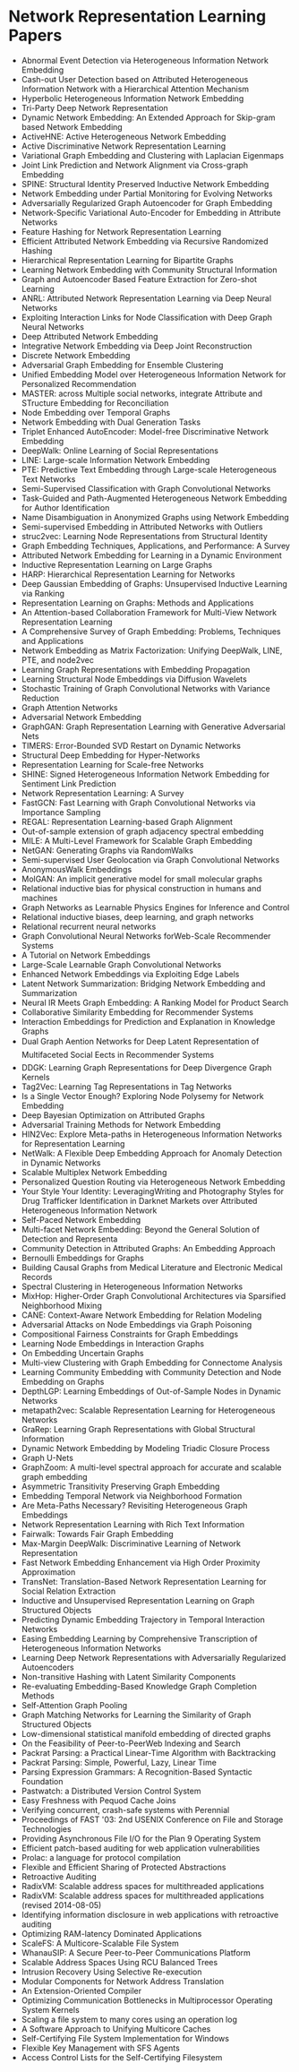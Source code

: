 # Network Representation Learning Papers

<ul>

                             

 <li><a target="_blank" href="https://github.com/manjunath5496/Network-Representation-Learning-Papers/blob/master/n(1).pdf" style="text-decoration:none;">Abnormal Event Detection via Heterogeneous Information Network Embedding</a></li>

 <li><a target="_blank" href="https://github.com/manjunath5496/Network-Representation-Learning-Papers/blob/master/n(2).pdf" style="text-decoration:none;">Cash-out User Detection based on Attributed Heterogeneous Information Network with a Hierarchical Attention Mechanism</a></li>

<li><a target="_blank" href="https://github.com/manjunath5496/Network-Representation-Learning-Papers/blob/master/n(3).pdf" style="text-decoration:none;">Hyperbolic Heterogeneous Information Network Embedding</a></li>
 <li><a target="_blank" href="https://github.com/manjunath5496/Network-Representation-Learning-Papers/blob/master/n(4).pdf" style="text-decoration:none;">Tri-Party Deep Network Representation</a></li>                              
<li><a target="_blank" href="https://github.com/manjunath5496/Network-Representation-Learning-Papers/blob/master/n(5).pdf" style="text-decoration:none;">Dynamic Network Embedding: An Extended Approach for Skip-gram based Network Embedding</a></li>
<li><a target="_blank" href="https://github.com/manjunath5496/Network-Representation-Learning-Papers/blob/master/n(6).pdf" style="text-decoration:none;">ActiveHNE: Active Heterogeneous Network Embedding</a></li>
 <li><a target="_blank" href="https://github.com/manjunath5496/Network-Representation-Learning-Papers/blob/master/n(7).pdf" style="text-decoration:none;">Active Discriminative Network Representation Learning</a></li>

 <li><a target="_blank" href="https://github.com/manjunath5496/Network-Representation-Learning-Papers/blob/master/n(8).pdf" style="text-decoration:none;"> Variational Graph Embedding and Clustering with Laplacian Eigenmaps</a></li>
   <li><a target="_blank" href="https://github.com/manjunath5496/Network-Representation-Learning-Papers/blob/master/n(9).pdf" style="text-decoration:none;">Joint Link Prediction and Network Alignment via Cross-graph Embedding</a></li>
  
   
 <li><a target="_blank" href="https://github.com/manjunath5496/Network-Representation-Learning-Papers/blob/master/n(10).pdf" style="text-decoration:none;">SPINE: Structural Identity Preserved Inductive Network Embedding</a></li>                              
<li><a target="_blank" href="https://github.com/manjunath5496/Network-Representation-Learning-Papers/blob/master/n(11).pdf" style="text-decoration:none;">Network Embedding under Partial Monitoring for Evolving Networks</a></li>
<li><a target="_blank" href="https://github.com/manjunath5496/Network-Representation-Learning-Papers/blob/master/n(12).pdf" style="text-decoration:none;">Adversarially Regularized Graph Autoencoder for Graph Embedding</a></li>
<li><a target="_blank" href="https://github.com/manjunath5496/Network-Representation-Learning-Papers/blob/master/n(13).pdf" style="text-decoration:none;">Network-Specific Variational Auto-Encoder for Embedding in Attribute Networks</a></li>

<li><a target="_blank" href="https://github.com/manjunath5496/Network-Representation-Learning-Papers/blob/master/n(14).pdf" style="text-decoration:none;">Feature Hashing for Network Representation Learning</a></li>
                              
<li><a target="_blank" href="https://github.com/manjunath5496/Network-Representation-Learning-Papers/blob/master/n(15).pdf" style="text-decoration:none;">Efficient Attributed Network Embedding via Recursive Randomized Hashing</a></li>

<li><a target="_blank" href="https://github.com/manjunath5496/Network-Representation-Learning-Papers/blob/master/n(16).pdf" style="text-decoration:none;">Hierarchical Representation Learning for Bipartite Graphs</a></li>

  <li><a target="_blank" href="https://github.com/manjunath5496/Network-Representation-Learning-Papers/blob/master/n(17).pdf" style="text-decoration:none;">Learning Network Embedding with Community Structural Information</a></li>   
  
<li><a target="_blank" href="https://github.com/manjunath5496/Network-Representation-Learning-Papers/blob/master/n(18).pdf" style="text-decoration:none;">Graph and Autoencoder Based Feature Extraction for Zero-shot Learning</a></li> 

  
<li><a target="_blank" href="https://github.com/manjunath5496/Network-Representation-Learning-Papers/blob/master/n(19).pdf" style="text-decoration:none;">ANRL: Attributed Network Representation Learning via Deep Neural Networks</a></li> 

<li><a target="_blank" href="https://github.com/manjunath5496/Network-Representation-Learning-Papers/blob/master/n(20).pdf" style="text-decoration:none;">Exploiting Interaction Links for Node Classification with Deep Graph Neural Networks</a></li>

<li><a target="_blank" href="https://github.com/manjunath5496/Network-Representation-Learning-Papers/blob/master/n(21).pdf" style="text-decoration:none;">Deep Attributed Network Embedding</a></li>
<li><a target="_blank" href="https://github.com/manjunath5496/Network-Representation-Learning-Papers/blob/master/n(22).pdf" style="text-decoration:none;">Integrative Network Embedding via Deep Joint Reconstruction</a></li> 
 <li><a target="_blank" href="https://github.com/manjunath5496/Network-Representation-Learning-Papers/blob/master/n(23).pdf" style="text-decoration:none;">Discrete Network Embedding</a></li> 
 

   <li><a target="_blank" href="https://github.com/manjunath5496/Network-Representation-Learning-Papers/blob/master/n(24).pdf" style="text-decoration:none;">Adversarial Graph Embedding for Ensemble Clustering</a></li>
 
   <li><a target="_blank" href="https://github.com/manjunath5496/Network-Representation-Learning-Papers/blob/master/n(25).pdf" style="text-decoration:none;">Unified Embedding Model over Heterogeneous Information Network for Personalized Recommendation</a></li>                              
 <li><a target="_blank" href="https://github.com/manjunath5496/Network-Representation-Learning-Papers/blob/master/n(26).pdf" style="text-decoration:none;">MASTER: across Multiple social networks, integrate Attribute and STructure Embedding for Reconciliation</a></li>
 <li><a target="_blank" href="https://github.com/manjunath5496/Network-Representation-Learning-Papers/blob/master/n(27).pdf" style="text-decoration:none;">Node Embedding over Temporal Graphs</a></li>
   
 
   <li><a target="_blank" href="https://github.com/manjunath5496/Network-Representation-Learning-Papers/blob/master/n(28).pdf" style="text-decoration:none;">Network Embedding with Dual Generation Tasks</a></li>
 
   <li><a target="_blank" href="https://github.com/manjunath5496/Network-Representation-Learning-Papers/blob/master/n(29).pdf" style="text-decoration:none;">Triplet Enhanced AutoEncoder: Model-free Discriminative Network Embedding </a></li>                              

  <li><a target="_blank" href="https://github.com/manjunath5496/Network-Representation-Learning-Papers/blob/master/n(30).pdf" style="text-decoration:none;">DeepWalk: Online Learning of Social Representations</a></li>
 
   <li><a target="_blank" href="https://github.com/manjunath5496/Network-Representation-Learning-Papers/blob/master/n(31).pdf" style="text-decoration:none;">LINE: Large-scale Information Network Embedding</a></li> 
    <li><a target="_blank" href="https://github.com/manjunath5496/Network-Representation-Learning-Papers/blob/master/n(32).pdf" style="text-decoration:none;">PTE: Predictive Text Embedding through Large-scale Heterogeneous Text Networks</a></li> 

   <li><a target="_blank" href="https://github.com/manjunath5496/Network-Representation-Learning-Papers/blob/master/n(33).pdf" style="text-decoration:none;">Semi-Supervised Classification with Graph Convolutional Networks</a></li>                              

  <li><a target="_blank" href="https://github.com/manjunath5496/Network-Representation-Learning-Papers/blob/master/n(34).pdf" style="text-decoration:none;">Task-Guided and Path-Augmented Heterogeneous Network Embedding for Author Identification</a></li> 
 
  <li><a target="_blank" href="https://github.com/manjunath5496/Network-Representation-Learning-Papers/blob/master/n(35).pdf" style="text-decoration:none;">Name Disambiguation in Anonymized Graphs using Network Embedding</a></li> 

  <li><a target="_blank" href="https://github.com/manjunath5496/Network-Representation-Learning-Papers/blob/master/n(36).pdf" style="text-decoration:none;">Semi-supervised Embedding in Attributed Networks with Outliers</a></li> 
 
<li><a target="_blank" href="https://github.com/manjunath5496/Network-Representation-Learning-Papers/blob/master/n(37).pdf" style="text-decoration:none;">struc2vec: Learning Node Representations from Structural Identity</a></li>
 <li><a target="_blank" href="https://github.com/manjunath5496/Network-Representation-Learning-Papers/blob/master/n(38).pdf" style="text-decoration:none;">Graph Embedding Techniques, Applications, and Performance: A Survey</a></li>
<li><a target="_blank" href="https://github.com/manjunath5496/Network-Representation-Learning-Papers/blob/master/n(39).pdf" style="text-decoration:none;">Attributed Network Embedding for Learning in a Dynamic Environment</a></li>
 <li><a target="_blank" href="https://github.com/manjunath5496/Network-Representation-Learning-Papers/blob/master/n(40).pdf" style="text-decoration:none;">Inductive Representation Learning on Large Graphs</a></li>                              
<li><a target="_blank" href="https://github.com/manjunath5496/Network-Representation-Learning-Papers/blob/master/n(41).pdf" style="text-decoration:none;">HARP: Hierarchical Representation Learning for Networks</a></li>
<li><a target="_blank" href="https://github.com/manjunath5496/Network-Representation-Learning-Papers/blob/master/n(42).pdf" style="text-decoration:none;">Deep Gaussian Embedding of Graphs: Unsupervised Inductive Learning via Ranking</a></li>
 
  <li><a target="_blank" href="https://github.com/manjunath5496/Network-Representation-Learning-Papers/blob/master/n(43).pdf" style="text-decoration:none;">Representation Learning on Graphs: Methods and Applications</a></li>
 <li><a target="_blank" href="https://github.com/manjunath5496/Network-Representation-Learning-Papers/blob/master/n(44).pdf" style="text-decoration:none;">An Attention-based Collaboration Framework for Multi-View Network Representation Learning</a></li>
   <li><a target="_blank" href="https://github.com/manjunath5496/Network-Representation-Learning-Papers/blob/master/n(45).pdf" style="text-decoration:none;">A Comprehensive Survey of Graph Embedding: Problems, Techniques and Applications</a></li>  
   
<li><a target="_blank" href="https://github.com/manjunath5496/Network-Representation-Learning-Papers/blob/master/n(46).pdf" style="text-decoration:none;">Network Embedding as Matrix Factorization: Unifying DeepWalk, LINE, PTE, and node2vec</a></li> 
                             
<li><a target="_blank" href="https://github.com/manjunath5496/Network-Representation-Learning-Papers/blob/master/n(47).pdf" style="text-decoration:none;">Learning Graph Representations with Embedding Propagation</a></li>
<li><a target="_blank" href="https://github.com/manjunath5496/Network-Representation-Learning-Papers/blob/master/n(48).pdf" style="text-decoration:none;">Learning Structural Node Embeddings via Diffusion Wavelets</a></li>

<li><a target="_blank" href="https://github.com/manjunath5496/Network-Representation-Learning-Papers/blob/master/n(49).pdf" style="text-decoration:none;">Stochastic Training of Graph Convolutional Networks with Variance Reduction</a></li>
                              
<li><a target="_blank" href="https://github.com/manjunath5496/Network-Representation-Learning-Papers/blob/master/n(50).pdf" style="text-decoration:none;">Graph Attention Networks</a></li>
<li><a target="_blank" href="https://github.com/manjunath5496/Network-Representation-Learning-Papers/blob/master/n(51).pdf" style="text-decoration:none;">Adversarial Network Embedding</a></li>
<li><a target="_blank" href="https://github.com/manjunath5496/Network-Representation-Learning-Papers/blob/master/n(52).pdf" style="text-decoration:none;">GraphGAN: Graph Representation Learning with Generative Adversarial Nets</a></li>

<li><a target="_blank" href="https://github.com/manjunath5496/Network-Representation-Learning-Papers/blob/master/n(53).pdf" style="text-decoration:none;">TIMERS: Error-Bounded SVD Restart on Dynamic Networks</a></li>
 
<li><a target="_blank" href="https://github.com/manjunath5496/Network-Representation-Learning-Papers/blob/master/n(54).pdf" style="text-decoration:none;">Structural Deep Embedding for Hyper-Networks </a></li>

<li><a target="_blank" href="https://github.com/manjunath5496/Network-Representation-Learning-Papers/blob/master/n(55).pdf" style="text-decoration:none;">Representation Learning for Scale-free Networks</a></li>
 
  <li><a target="_blank" href="https://github.com/manjunath5496/Network-Representation-Learning-Papers/blob/master/n(56).pdf" style="text-decoration:none;">SHINE: Signed Heterogeneous Information Network Embedding for Sentiment Link Prediction </a></li>                              

  <li><a target="_blank" href="https://github.com/manjunath5496/Network-Representation-Learning-Papers/blob/master/n(57).pdf" style="text-decoration:none;">Network Representation Learning: A Survey</a></li>
 
   <li><a target="_blank" href="https://github.com/manjunath5496/Network-Representation-Learning-Papers/blob/master/n(58).pdf" style="text-decoration:none;">FastGCN: Fast Learning with Graph Convolutional Networks via Importance Sampling</a></li>
    <li><a target="_blank" href="https://github.com/manjunath5496/Network-Representation-Learning-Papers/blob/master/n(59).pdf" style="text-decoration:none;">REGAL: Representation Learning-based Graph Alignment</a></li>
 
  <li><a target="_blank" href="https://github.com/manjunath5496/Network-Representation-Learning-Papers/blob/master/n(60).pdf" style="text-decoration:none;">Out-of-sample extension of graph adjacency spectral embedding </a></li>
 
   <li><a target="_blank" href="https://github.com/manjunath5496/Network-Representation-Learning-Papers/blob/master/n(61).pdf" style="text-decoration:none;">MILE: A Multi-Level Framework for Scalable Graph Embedding</a></li>
 
   <li><a target="_blank" href="https://github.com/manjunath5496/Network-Representation-Learning-Papers/blob/master/n(62).pdf" style="text-decoration:none;">NetGAN: Generating Graphs via RandomWalks</a></li>
 
   <li><a target="_blank" href="https://github.com/manjunath5496/Network-Representation-Learning-Papers/blob/master/n(63).pdf" style="text-decoration:none;">Semi-supervised User Geolocation via Graph Convolutional Networks</a></li>                              

  <li><a target="_blank" href="https://github.com/manjunath5496/Network-Representation-Learning-Papers/blob/master/n(64).pdf" style="text-decoration:none;">AnonymousWalk Embeddings</a></li>
 
   <li><a target="_blank" href="https://github.com/manjunath5496/Network-Representation-Learning-Papers/blob/master/n(65).pdf" style="text-decoration:none;">MolGAN: An implicit generative model for small molecular graphs</a></li> 

   <li><a target="_blank" href="https://github.com/manjunath5496/Network-Representation-Learning-Papers/blob/master/n(66).pdf" style="text-decoration:none;">Relational inductive bias for physical construction in humans and machines</a></li> 
 
   <li><a target="_blank" href="https://github.com/manjunath5496/Network-Representation-Learning-Papers/blob/master/n(67).pdf" style="text-decoration:none;">Graph Networks as Learnable Physics Engines for Inference and Control</a></li>                              

  <li><a target="_blank" href="https://github.com/manjunath5496/Network-Representation-Learning-Papers/blob/master/n(68).pdf" style="text-decoration:none;">Relational inductive biases, deep learning, and graph networks</a></li> 
 
  
   <li><a target="_blank" href="https://github.com/manjunath5496/Network-Representation-Learning-Papers/blob/master/n(69).pdf" style="text-decoration:none;">Relational recurrent neural networks</a></li>                              

  <li><a target="_blank" href="https://github.com/manjunath5496/Network-Representation-Learning-Papers/blob/master/n(70).pdf" style="text-decoration:none;">Graph Convolutional Neural Networks forWeb-Scale Recommender Systems</a></li> 
  
 
 <li><a target="_blank" href="https://github.com/manjunath5496/Network-Representation-Learning-Papers/blob/master/n(71).pdf" style="text-decoration:none;">A Tutorial on Network Embeddings</a></li>
 
 <li><a target="_blank" href="https://github.com/manjunath5496/Network-Representation-Learning-Papers/blob/master/n(72).pdf" style="text-decoration:none;">Large-Scale Learnable Graph Convolutional Networks</a></li> 
 
 
 <li><a target="_blank" href="https://github.com/manjunath5496/Network-Representation-Learning-Papers/blob/master/n(73).pdf" style="text-decoration:none;">Enhanced Network Embeddings via Exploiting Edge Labels</a></li>
  <li><a target="_blank" href="https://github.com/manjunath5496/Network-Representation-Learning-Papers/blob/master/n(74).pdf" style="text-decoration:none;">Latent Network Summarization: Bridging Network Embedding and Summarization</a></li>
    <li><a target="_blank" href="https://github.com/manjunath5496/Network-Representation-Learning-Papers/blob/master/n(75).pdf" style="text-decoration:none;">Neural IR Meets Graph Embedding: A Ranking Model for Product Search</a></li>                        
<li><a target="_blank" href="https://github.com/manjunath5496/Network-Representation-Learning-Papers/blob/master/n(76).pdf" style="text-decoration:none;">Collaborative Similarity Embedding for Recommender Systems</a></li>

 <li><a target="_blank" href="https://github.com/manjunath5496/Network-Representation-Learning-Papers/blob/master/n(77).pdf" style="text-decoration:none;">Interaction Embeddings for Prediction and Explanation in Knowledge Graphs</a></li> 
 
 
 <li><a target="_blank" href="https://github.com/manjunath5496/Network-Representation-Learning-Papers/blob/master/n(78).pdf" style="text-decoration:none;">Dual Graph Aention Networks for Deep Latent Representation of Multifaceted Social Eects in Recommender Systems</a></li>
  <li><a target="_blank" href="https://github.com/manjunath5496/Network-Representation-Learning-Papers/blob/master/n(79).pdf" style="text-decoration:none;">DDGK: Learning Graph Representations for Deep Divergence Graph Kernels</a></li>


 <li><a target="_blank" href="https://github.com/manjunath5496/Network-Representation-Learning-Papers/blob/master/n(80).pdf" style="text-decoration:none;">Tag2Vec: Learning Tag Representations in Tag Networks</a></li> 
 
 
 <li><a target="_blank" href="https://github.com/manjunath5496/Network-Representation-Learning-Papers/blob/master/n(81).pdf" style="text-decoration:none;">Is a Single Vector Enough? Exploring Node Polysemy for Network Embedding</a></li>
  <li><a target="_blank" href="https://github.com/manjunath5496/Network-Representation-Learning-Papers/blob/master/n(82).pdf" style="text-decoration:none;">Deep Bayesian Optimization on Attributed Graphs</a></li>

 <li><a target="_blank" href="https://github.com/manjunath5496/Network-Representation-Learning-Papers/blob/master/n(83).pdf" style="text-decoration:none;">Adversarial Training Methods for Network Embedding</a></li>
  <li><a target="_blank" href="https://github.com/manjunath5496/Network-Representation-Learning-Papers/blob/master/n(84).pdf" style="text-decoration:none;">HIN2Vec: Explore Meta-paths in Heterogeneous Information Networks for Representation Learning</a></li>

 <li><a target="_blank" href="https://github.com/manjunath5496/Network-Representation-Learning-Papers/blob/master/n(85).pdf" style="text-decoration:none;">NetWalk: A Flexible Deep Embedding Approach for Anomaly Detection in Dynamic Networks</a></li>
  <li><a target="_blank" href="https://github.com/manjunath5496/Network-Representation-Learning-Papers/blob/master/n(86).pdf" style="text-decoration:none;">Scalable Multiplex Network Embedding</a></li>

 <li><a target="_blank" href="https://github.com/manjunath5496/Network-Representation-Learning-Papers/blob/master/n(87).pdf" style="text-decoration:none;">Personalized Question Routing via Heterogeneous Network Embedding</a></li>
  <li><a target="_blank" href="https://github.com/manjunath5496/Network-Representation-Learning-Papers/blob/master/n(88).pdf" style="text-decoration:none;">Your Style Your Identity: LeveragingWriting and Photography Styles for Drug Trafficker Identification in Darknet Markets over Attributed Heterogeneous Information Network</a></li>
  <li><a target="_blank" href="https://github.com/manjunath5496/Network-Representation-Learning-Papers/blob/master/n(89).pdf" style="text-decoration:none;">Self-Paced Network Embedding</a></li>
  
  
  <li><a target="_blank" href="https://github.com/manjunath5496/Network-Representation-Learning-Papers/blob/master/n(90).pdf" style="text-decoration:none;"> Multi-facet Network Embedding: Beyond the General Solution of Detection and Representa</a></li>
  <li><a target="_blank" href="https://github.com/manjunath5496/Network-Representation-Learning-Papers/blob/master/n(91).pdf" style="text-decoration:none;">Community Detection in Attributed Graphs: An Embedding Approach</a></li>

 <li><a target="_blank" href="https://github.com/manjunath5496/Network-Representation-Learning-Papers/blob/master/n(92).pdf" style="text-decoration:none;">Bernoulli Embeddings for Graphs</a></li>
  <li><a target="_blank" href="https://github.com/manjunath5496/Network-Representation-Learning-Papers/blob/master/n(93).pdf" style="text-decoration:none;"> Building Causal Graphs from Medical Literature and Electronic Medical Records</a></li>
  <li><a target="_blank" href="https://github.com/manjunath5496/Network-Representation-Learning-Papers/blob/master/n(94).pdf" style="text-decoration:none;">Spectral Clustering in Heterogeneous Information Networks</a></li> 
  
   <li><a target="_blank" href="https://github.com/manjunath5496/Network-Representation-Learning-Papers/blob/master/n(95).pdf" style="text-decoration:none;">MixHop: Higher-Order Graph Convolutional Architectures via Sparsified Neighborhood Mixing</a></li>  
  
<li><a target="_blank" href="https://github.com/manjunath5496/Network-Representation-Learning-Papers/blob/master/n(96).pdf" style="text-decoration:none;">CANE: Context-Aware Network Embedding for Relation Modeling</a></li> 
  
  
<li><a target="_blank" href="https://github.com/manjunath5496/Network-Representation-Learning-Papers/blob/master/n(97).pdf" style="text-decoration:none;">Adversarial Attacks on Node Embeddings via Graph Poisoning</a></li>


 <li><a target="_blank" href="https://github.com/manjunath5496/Network-Representation-Learning-Papers/blob/master/n(98).pdf" style="text-decoration:none;">Compositional Fairness Constraints for Graph Embeddings</a></li> 
  
   <li><a target="_blank" href="https://github.com/manjunath5496/Network-Representation-Learning-Papers/blob/master/n(99).pdf" style="text-decoration:none;">Learning Node Embeddings in Interaction Graphs</a></li>  
  
<li><a target="_blank" href="https://github.com/manjunath5496/Network-Representation-Learning-Papers/blob/master/n(100).pdf" style="text-decoration:none;">On Embedding Uncertain Graphs</a></li>  
  
 <li><a target="_blank" href="https://github.com/manjunath5496/Network-Representation-Learning-Papers/blob/master/n(101).pdf" style="text-decoration:none;">Multi-view Clustering with Graph Embedding for Connectome Analysis</a></li> 
  
   <li><a target="_blank" href="https://github.com/manjunath5496/Network-Representation-Learning-Papers/blob/master/n(102).pdf" style="text-decoration:none;">Learning Community Embedding with Community Detection and Node Embedding on Graphs</a></li> 
  
   
 <li><a target="_blank" href="https://github.com/manjunath5496/Network-Representation-Learning-Papers/blob/master/n(103).pdf" style="text-decoration:none;">DepthLGP: Learning Embeddings of Out-of-Sample Nodes in Dynamic Networks </a></li> 
  
   <li><a target="_blank" href="https://github.com/manjunath5496/Network-Representation-Learning-Papers/blob/master/n(104).pdf" style="text-decoration:none;">metapath2vec: Scalable Representation Learning for Heterogeneous Networks</a></li>  
   
 <li><a target="_blank" href="https://github.com/manjunath5496/Network-Representation-Learning-Papers/blob/master/n(105).pdf" style="text-decoration:none;">GraRep: Learning Graph Representations with Global Structural Information</a></li> 
 
<li><a target="_blank" href="https://github.com/manjunath5496/Network-Representation-Learning-Papers/blob/master/n(106).pdf" style="text-decoration:none;">Dynamic Network Embedding by Modeling Triadic Closure Process</a></li> 
  
   <li><a target="_blank" href="https://github.com/manjunath5496/Network-Representation-Learning-Papers/blob/master/n(107).pdf" style="text-decoration:none;">Graph U-Nets</a></li> 
  
   
 <li><a target="_blank" href="https://github.com/manjunath5496/Network-Representation-Learning-Papers/blob/master/n(108).pdf" style="text-decoration:none;">GraphZoom: A multi-level spectral approach for accurate and scalable graph embedding</a></li> 
  
   <li><a target="_blank" href="https://github.com/manjunath5496/Network-Representation-Learning-Papers/blob/master/n(109).pdf" style="text-decoration:none;">Asymmetric Transitivity Preserving Graph Embedding</a></li>  
   
 <li><a target="_blank" href="https://github.com/manjunath5496/Network-Representation-Learning-Papers/blob/master/n(110).pdf" style="text-decoration:none;">Embedding Temporal Network via Neighborhood Formation </a></li>  
   
<li><a target="_blank" href="https://github.com/manjunath5496/Network-Representation-Learning-Papers/blob/master/n(111).pdf" style="text-decoration:none;">Are Meta-Paths Necessary? Revisiting Heterogeneous Graph Embeddings</a></li> 
  
   
 <li><a target="_blank" href="https://github.com/manjunath5496/Network-Representation-Learning-Papers/blob/master/n(112).pdf" style="text-decoration:none;">Network Representation Learning with Rich Text Information</a></li> 
  
   <li><a target="_blank" href="https://github.com/manjunath5496/Network-Representation-Learning-Papers/blob/master/n(113).pdf" style="text-decoration:none;">Fairwalk: Towards Fair Graph Embedding</a></li>  
   
<li><a target="_blank" href="https://github.com/manjunath5496/Network-Representation-Learning-Papers/blob/master/n(114).pdf" style="text-decoration:none;">Max-Margin DeepWalk: Discriminative Learning of Network Representation</a></li>
 <li><a target="_blank" href="https://github.com/manjunath5496/Network-Representation-Learning-Papers/blob/master/n(115).pdf" style="text-decoration:none;">Fast Network Embedding Enhancement via High Order Proximity Approximation</a></li>  
   
 <li><a target="_blank" href="https://github.com/manjunath5496/Network-Representation-Learning-Papers/blob/master/n(116).pdf" style="text-decoration:none;">TransNet: Translation-Based Network Representation Learning for Social Relation Extraction</a></li>   
   
   <li><a target="_blank" href="https://github.com/manjunath5496/Network-Representation-Learning-Papers/blob/master/n(117).pdf" style="text-decoration:none;">Inductive and Unsupervised Representation Learning on Graph Structured Objects</a></li>  
   
 <li><a target="_blank" href="https://github.com/manjunath5496/Network-Representation-Learning-Papers/blob/master/n(118).pdf" style="text-decoration:none;">Predicting Dynamic Embedding Trajectory in Temporal Interaction Networks</a></li>  
   
  <li><a target="_blank" href="https://github.com/manjunath5496/Network-Representation-Learning-Papers/blob/master/n(119).pdf" style="text-decoration:none;">Easing Embedding Learning by Comprehensive Transcription of Heterogeneous Information Networks</a></li> 
  
   <li><a target="_blank" href="https://github.com/manjunath5496/Network-Representation-Learning-Papers/blob/master/n(120).pdf" style="text-decoration:none;">Learning Deep Network Representations with Adversarially Regularized Autoencoders</a></li>  
   
 <li><a target="_blank" href="https://github.com/manjunath5496/Network-Representation-Learning-Papers/blob/master/n(121).pdf" style="text-decoration:none;">Non-transitive Hashing with Latent Similarity Components</a></li>   
   
   <li><a target="_blank" href="https://github.com/manjunath5496/Network-Representation-Learning-Papers/blob/master/n(122).pdf" style="text-decoration:none;">Re-evaluating Embedding-Based Knowledge Graph Completion Methods </a></li>  
     
<li><a target="_blank" href="https://github.com/manjunath5496/Network-Representation-Learning-Papers/blob/master/n(123).pdf" style="text-decoration:none;">Self-Attention Graph Pooling</a></li>  
   
 <li><a target="_blank" href="https://github.com/manjunath5496/Network-Representation-Learning-Papers/blob/master/n(124).pdf" style="text-decoration:none;">Graph Matching Networks for Learning the Similarity of Graph Structured Objects</a></li>   
   
   <li><a target="_blank" href="https://github.com/manjunath5496/Network-Representation-Learning-Papers/blob/master/n(125).pdf" style="text-decoration:none;">Low-dimensional statistical manifold embedding of directed graphs</a></li>   
   
   <li><a target="_blank" href="https://github.com/manjunath5496/Network-Representation-Learning-Papers/blob/master/n(126).pdf" style="text-decoration:none;">On the Feasibility of Peer-to-PeerWeb Indexing and Search</a></li> 
   
<li><a target="_blank" href="https://github.com/manjunath5496/Network-Representation-Learning-Papers/blob/master/n(127).pdf" style="text-decoration:none;">Packrat Parsing:
a Practical Linear-Time Algorithm with Backtracking</a></li>  
   
 <li><a target="_blank" href="https://github.com/manjunath5496/Network-Representation-Learning-Papers/blob/master/n(128).pdf" style="text-decoration:none;">Packrat Parsing:
Simple, Powerful, Lazy, Linear Time</a></li>   
   
   <li><a target="_blank" href="https://github.com/manjunath5496/Network-Representation-Learning-Papers/blob/master/n(129).pdf" style="text-decoration:none;">Parsing Expression Grammars:
A Recognition-Based Syntactic Foundation</a></li>   
   
   <li><a target="_blank" href="https://github.com/manjunath5496/Network-Representation-Learning-Papers/blob/master/n(130).pdf" style="text-decoration:none;">Pastwatch: a Distributed Version Control System </a></li>    
   
<li><a target="_blank" href="https://github.com/manjunath5496/Network-Representation-Learning-Papers/blob/master/n(131).pdf" style="text-decoration:none;">Easy Freshness with Pequod Cache Joins</a></li>   
   
   <li><a target="_blank" href="https://github.com/manjunath5496/Network-Representation-Learning-Papers/blob/master/n(132).pdf" style="text-decoration:none;">Verifying concurrent, crash-safe systems with Perennial</a></li>   
   
 <li><a target="_blank" href="https://github.com/manjunath5496/Network-Representation-Learning-Papers/blob/master/n(133).pdf" style="text-decoration:none;">Proceedings of FAST '03: 2nd USENIX Conference on
File and Storage Technologies</a></li>     
   
 
 <li><a target="_blank" href="https://github.com/manjunath5496/Network-Representation-Learning-Papers/blob/master/n(134).pdf" style="text-decoration:none;">Providing Asynchronous File I/O
for the Plan 9 Operating System</a></li>

 <li><a target="_blank" href="https://github.com/manjunath5496/Network-Representation-Learning-Papers/blob/master/n(135).pdf" style="text-decoration:none;">Efficient patch-based auditing for web application vulnerabilities</a></li>

<li><a target="_blank" href="https://github.com/manjunath5496/Network-Representation-Learning-Papers/blob/master/n(136).pdf" style="text-decoration:none;">Prolac: a language for protocol compilation</a></li>
 <li><a target="_blank" href="https://github.com/manjunath5496/Network-Representation-Learning-Papers/blob/master/n(137).pdf" style="text-decoration:none;">Flexible and Efficient Sharing of Protected Abstractions</a></li>                              
<li><a target="_blank" href="https://github.com/manjunath5496/Network-Representation-Learning-Papers/blob/master/n(138).pdf" style="text-decoration:none;">Retroactive Auditing</a></li>
<li><a target="_blank" href="https://github.com/manjunath5496/Network-Representation-Learning-Papers/blob/master/n(139).pdf" style="text-decoration:none;">RadixVM: Scalable address spaces for multithreaded applications</a></li>
 <li><a target="_blank" href="https://github.com/manjunath5496/Network-Representation-Learning-Papers/blob/master/n(140).pdf" style="text-decoration:none;">RadixVM: Scalable address spaces for multithreaded applications (revised 2014-08-05)</a></li>

 <li><a target="_blank" href="https://github.com/manjunath5496/Network-Representation-Learning-Papers/blob/master/n(141).pdf" style="text-decoration:none;"> Identifying information disclosure in web applications with retroactive auditing</a></li>
   <li><a target="_blank" href="https://github.com/manjunath5496/Network-Representation-Learning-Papers/blob/master/n(142).pdf" style="text-decoration:none;">Optimizing RAM-latency Dominated Applications</a></li>                             
 <li><a target="_blank" href="https://github.com/manjunath5496/Network-Representation-Learning-Papers/blob/master/n(143).pdf" style="text-decoration:none;">ScaleFS: A Multicore-Scalable File System</a></li>                              
<li><a target="_blank" href="https://github.com/manjunath5496/Network-Representation-Learning-Papers/blob/master/n(144).pdf" style="text-decoration:none;">WhanauSIP: A Secure Peer-to-Peer
Communications Platform</a></li>
<li><a target="_blank" href="https://github.com/manjunath5496/Network-Representation-Learning-Papers/blob/master/n(145).pdf" style="text-decoration:none;">Scalable Address Spaces Using RCU Balanced Trees</a></li>
<li><a target="_blank" href="https://github.com/manjunath5496/Network-Representation-Learning-Papers/blob/master/n(146).pdf" style="text-decoration:none;">Intrusion Recovery Using Selective Re-execution</a></li>
                              
<li><a target="_blank" href="https://github.com/manjunath5496/Network-Representation-Learning-Papers/blob/master/n(147).pdf" style="text-decoration:none;">Modular Components for Network Address Translation</a></li>

<li><a target="_blank" href="https://github.com/manjunath5496/Network-Representation-Learning-Papers/blob/master/n(148).pdf" style="text-decoration:none;">An Extension-Oriented Compiler</a></li>

  <li><a target="_blank" href="https://github.com/manjunath5496/Network-Representation-Learning-Papers/blob/master/n(149).pdf" style="text-decoration:none;">Optimizing Communication Bottlenecks in Multiprocessor Operating System Kernels</a></li>   
  
<li><a target="_blank" href="https://github.com/manjunath5496/Network-Representation-Learning-Papers/blob/master/n(150).pdf" style="text-decoration:none;">Scaling a file system to many cores
using an operation log</a></li> 

<li><a target="_blank" href="https://github.com/manjunath5496/Network-Representation-Learning-Papers/blob/master/n(151).pdf" style="text-decoration:none;">A Software Approach to Unifying Multicore Caches </a></li>

<li><a target="_blank" href="https://github.com/manjunath5496/Network-Representation-Learning-Papers/blob/master/n(152).pdf" style="text-decoration:none;">Self-Certifying File System Implementation for Windows </a></li>
<li><a target="_blank" href="https://github.com/manjunath5496/Network-Representation-Learning-Papers/blob/master/n(153).pdf" style="text-decoration:none;">Flexible Key Management with SFS Agents</a></li> 
 <li><a target="_blank" href="https://github.com/manjunath5496/Network-Representation-Learning-Papers/blob/master/n(154).pdf" style="text-decoration:none;">Access Control Lists for the Self-Certifying
Filesystem</a></li> 
 

   </ul>
